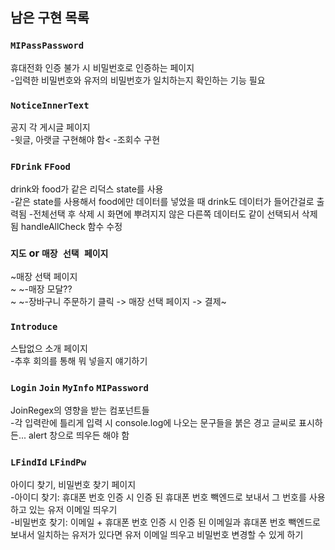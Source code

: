 ## 남은 구현 목록

### `MIPassPassword`

휴대전화 인증 불가 시 비밀번호로 인증하는 페이지<br/>
-입력한 비밀번호와 유저의 비밀번호가 일치하는지 확인하는 기능 필요

### `NoticeInnerText`

공지 각 게시글 페이지<br/>
-윗글, 아랫글 구현해야 함<
-조회수 구현

### `FDrink` `FFood`

drink와 food가 같은 리덕스 state를 사용<br/>
-같은 state를 사용해서 food에만 데이터를 넣었을 때 drink도 데이터가 들어간걸로 출력됨
-전체선택 후 삭제 시 화면에 뿌려지지 않은 다른쪽 데이터도 같이 선택되서 삭제됨 handleAllCheck 함수 수정

### `지도` or `매장 선택 페이지`

~매장 선택 페이지<br/>~
~-매장 모달??<br/>~
~-장바구니 주문하기 클릭 -> 매장 선택 페이지 -> 결제~

### `Introduce`

스탑없으 소개 페이지<br/>
-추후 회의를 통해 뭐 넣을지 얘기하기

### `Login` `Join` `MyInfo` `MIPassword`

JoinRegex의 영향을 받는 컴포넌트들<br/>
-각 입력란에 틀리게 입력 시 console.log에 나오는 문구들을 붉은 경고 글씨로 표시하든... alert 창으로 띄우든 해야 함

### `LFindId` `LFindPw`

아이디 찾기, 비밀번호 찾기 페이지<br/>
-아이디 찾기: 휴대폰 번호 인증 시 인증 된 휴대폰 번호 빽엔드로 보내서 그 번호를 사용하고 있는 유저 이메일 띄우기<br/>
-비밀번호 찾기: 이메일 + 휴대폰 번호 인증 시 인증 된 이메일과 휴대폰 번호 빽엔드로 보내서 일치하는 유저가 있다면 유저 이메일 띄우고 비밀번호 변경할 수 있게 하기
